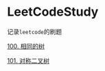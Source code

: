# LeetCodeStudy

记录`leetcode`的刷题

[100. 相同的树](./src/com/mfcookie/tree/LeetCode100.java)

[101. 对称二叉树](./src/com/mfcookie/tree/LeetCode101.java)